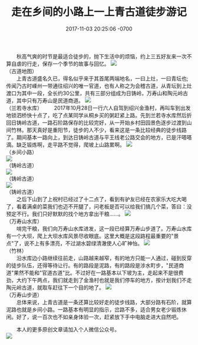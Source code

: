 ﻿---
layout: post
title:  "走在乡间的小路上一上青古道徒步游记"
date: 2017-11-03 20:25:06 -0700
---
&emsp;&emsp;秋高气爽的时节是最适合徒步的，抛下生活中的烦恼，约上三五好友来一次不算自虐的行走，保存一个季节的故事与回忆。
![](/images/2017-11-03-1-1.jpg)  
（古道地图）    
&emsp;&emsp;上青古道盛名久已，得名似乎来于其首尾两端地名，一曰上灶，一曰青坛也; 传闻乃古时嵊州一带通往绍兴的唯一官道，也有人称之为会稽古道，从青坛到上灶渡口为其中一段，全长约30公里，共有三部分组成为日铸岭，万寿山和陶元岭古道，其中只有万寿山是民道商道。
![](/images/2017-11-03-1-2.jpg)  
（兰若寺水库）
&emsp;&emsp;2017年10月28日一行六人自驾到绍兴金渔村，再叫车到出发地锁泗桥快十点了，吃了点某同学从桐乡买的粥赶紧上路。先到兰若寺水库然后折回日铸岭古道，一路石阶路保存的比较完好，从一开始乡村田园景色逐步过渡到山间竹林。那天真好是重阳节，徒步的人不少，看来这是一条比较经典的徒步线路了。期间基本一路向上，到达日铸岭古道与平王线老公路交会的地方，已是汗嗒嗒滴。缺乏锻炼啊，走平路不觉得，爬坡上山路累啊。
![](/images/2017-11-03-1-3.jpg)  
（乡间小路）    
![](/images/2017-11-03-1-4.jpg)  
（铸岭古道）  
![](/images/2017-11-03-1-5.jpg)  
（铸岭古道）  
![](/images/2017-11-03-1-6.jpg)  
（铸岭古道）  
&emsp;&emsp;之后下山到了上祝村已经过了十二点了，看到有驴友已经在农家乐大吃大喝了，看着满桌的菜我们也迈不开腿了，问老板是否可以给我们搞几个菜，答曰：没预定不行。我们只好默默的找个地方拿出干粮......。 
![](/images/2017-11-03-1-7.jpg)  
（万寿山水库）  
&emsp;&emsp;啃完干粮，我们向万寿山水库进发，这一段已经算万寿山步道了。万寿山水库有一个大坝，爬上大坝水库风景尽收眼底。这里大概是这段路程最重要的"景点"了，说不上有多漂亮，不过湖水碧绿清澈使人心旷神怡。
![](/images/2017-11-03-1-8.jpg)  
（竹林）  
&emsp;&emsp;沿水库边小路继续往前走，山路越来越窄，有的地方只能一人通过，碰到反穿的徒步队伍，还得等待让行。有的路段是泥路，有的路段是涉水町步，"民道商道"果然不能和"官道古道"比。不过好在一路基本以下坡为主，走起来不是很费劲，大约下午两点，我们就走到了金渔村也就是我们停车的地方，按计划我们不走陶元岭古道，就取车赶往下一个目的地了。
![](/images/2017-11-03-1-9.jpg)  
（万寿山步道）  
&emsp;&emsp;总体来说，上青古道是一条还算比较好走的徒步线路，大部分路有石阶，就算泥路也就是乡间小路。一路基本有明显的指示，岔路不多，适合男女老少锻炼休闲。好了，说一百次也不如亲身体验一次，赶紧放下手中电脑走进大自然吧。

&emsp;&emsp;本人的更多原创文章请加入个人微信公众号。  
![](/images/weixin.jpg)